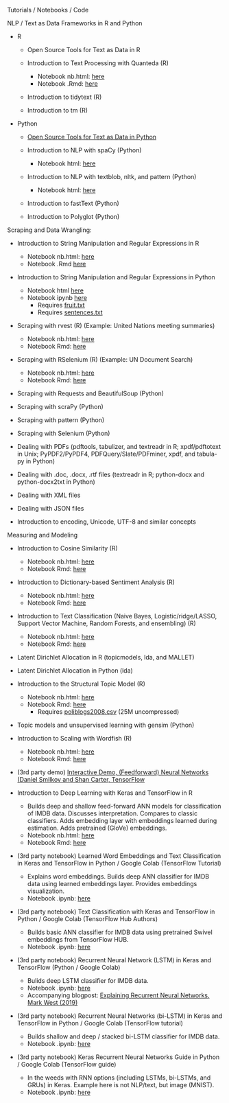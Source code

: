 Tutorials / Notebooks / Code

NLP / Text as Data Frameworks in R and Python

* R
   * Open Source Tools for Text as Data in R
   
   * Introduction to Text Processing with Quanteda (R)
      * Notebook nb.html: [here](https://burtmonroe.github.io/TextAsDataCourse/Tutorials/TADA-IntroToQuanteda.nb.html)    
      * Notebook .Rmd: [here](https://burtmonroe.github.io/TextAsDataCourse/Tutorials/TADA-IntroToQuanteda.Rmd)
      
   * Introduction to tidytext (R)
   
   * Introduction to tm (R)

* Python
   * [Open Source Tools for Text as Data in Python](https://burtmonroe.github.io/TextAsDataCourse/Notes/PythonText/)
   
   * Introduction to NLP with spaCy (Python)
      * Notebook html: [here](https://burtmonroe.github.io/TextAsDataCourse/Tutorials/Introduction%20to%20NLP%20with%20spaCy.html)
      
   * Introduction to NLP with textblob, nltk, and pattern (Python)
      * Notebook html: [here](https://burtmonroe.github.io/TextAsDataCourse/Tutorials/Introduction%20to%20NLP%20with%20TextBlob%2C%20NLTK%2C%20and%20pattern.html)
      
   * Introduction to fastText (Python)
   
   * Introduction to Polyglot (Python)

Scraping and Data Wrangling:

* Introduction to String Manipulation and Regular Expressions in R
    * Notebook nb.html: [here](https://burtmonroe.github.io/TextAsDataCourse/Tutorials/TADA-IntroToTextManipulation.nb.html)
    * Notebook .Rmd [here](https://burtmonroe.github.io/TextAsDataCourse/Tutorials/TADA-IntroToTextManipulation.Rmd)
    
* Introduction to String Manipulation and Regular Expressions in Python
    * Notebook html [here](https://burtmonroe.github.io/TextAsDataCourse/Tutorials/Intro%2Bto%2BString%2BManipulation%2Band%2BRegular%2BExpressions%2Bin%2BPython.html)
    * Notebook ipynb [here](https://burtmonroe.github.io/TextAsDataCourse/Tutorials/Intro%2Bto%2BString%2BManipulation%2Band%2BRegular%2BExpressions%2Bin%2BPython.ipynb)
        * Requires [fruit.txt](https://burtmonroe.github.io/TextAsDataCourse/Tutorials/fruit.txt)
        * Requires [sentences.txt](https://burtmonroe.github.io/TextAsDataCourse/Tutorials/sentences.txt)
        
* Scraping with rvest (R) (Example: United Nations meeting summaries)
   * Notebook nb.html: [here](https://burtmonroe.github.io/TextAsDataCourse/Tutorials/TADA-ScrapingWithRvest_UNMeetingSummaries.nb.html)
   * Notebook Rmd: [here](https://burtmonroe.github.io/TextAsDataCourse/Tutorials/TADA-ScrapingWithRvest_UNMeetingSummaries.Rmd)

* Scraping with RSelenium (R) (Example: UN Document Search)
   * Notebook nb.html: [here](https://burtmonroe.github.io/TextAsDataCourse/Tutorials/TADA-RSelenium.nb.html)
   * Notebook Rmd: [here](https://burtmonroe.github.io/TextAsDataCourse/Tutorials/TADA-RSelenium.Rmd)

* Scraping with Requests and BeautifulSoup (Python)

* Scraping with scraPy (Python)

* Scraping with pattern (Python)

* Scraping with Selenium (Python)

* Dealing with PDFs (pdftools, tabulizer, and textreadr in R; xpdf/pdftotext in Unix; PyPDF2/PyPDF4, PDFQuery/Slate/PDFminer, xpdf, and tabula-py in Python)

* Dealing with .doc, .docx, .rtf files (textreadr in R; python-docx and python-docx2txt in Python)

* Dealing with XML files

* Dealing with JSON files

* Introduction to encoding, Unicode, UTF-8 and similar concepts

Measuring and Modeling

* Introduction to Cosine Similarity (R)
   * Notebook nb.html: [here](https://burtmonroe.github.io/TextAsDataCourse/Tutorials/TADA-CosineSimTutorial.nb.html)
   * Notebook Rmd: [here](https://burtmonroe.github.io/TextAsDataCourse/Tutorials/TADA-CosineSimTutorial.Rmd)

* Introduction to Dictionary-based Sentiment Analysis (R)
   * Notebook nb.html: [here](https://burtmonroe.github.io/TextAsDataCourse/Tutorials/TADA-SentimentAnalysisWithLexicoder.nb.html)
   * Notebook Rmd: [here](https://burtmonroe.github.io/TextAsDataCourse/Tutorials/TADA-SentimentAnalysisWithLexicoder.Rmd)

* Introduction to Text Classification (Naive Bayes, Logistic/ridge/LASSO, Support Vector Machine, Random Forests, and ensembling) (R)
   * Notebook nb.html: [here](https://burtmonroe.github.io/TextAsDataCourse/Tutorials/TADA-Classification.nb.html)
   * Notebook Rmd: [here](https://burtmonroe.github.io/TextAsDataCourse/Tutorials/TADA-Classification.Rmd)

* Latent Dirichlet Allocation in R (topicmodels, lda, and MALLET)

* Latent Dirichlet Allocation in Python (lda)

* Introduction to the Structural Topic Model (R)
   * Notebook nb.html: [here](https://burtmonroe.github.io/TextAsDataCourse/Tutorials/IntroSTM.nb.html)
   * Notebook Rmd: [here](https://burtmonroe.github.io/TextAsDataCourse/Tutorials/IntroSTM.Rmd)
      * Requires [poliblogs2008.csv](https://burtmonroe.github.io/TextAsDataCourse/Tutorials/poliblogs2008.csv.zip) (25M uncompressed)

* Topic models and unsupervised learning with gensim (Python)

* Introduction to Scaling with Wordfish (R)
   * Notebook nb.html: [here](https://burtmonroe.github.io/TextAsDataCourse/Tutorials/IntroductionToWordfish.nb.html)
   * Notebook Rmd: [here](https://burtmonroe.github.io/TextAsDataCourse/Tutorials/IntroductionToWordfish.Rmd)
   
* (3rd party demo) [Interactive Demo, (Feedforward) Neural Networks (Daniel Smilkov and Shan Carter, TensorFlow](https://playground.tensorflow.org/)

* Introduction to Deep Learning with Keras and TensorFlow in R
   * Builds deep and shallow feed-forward ANN models for classification of IMDB data. Discusses interpretation. Compares to classic classifiers. Adds embedding layer with embeddings learned during estimation. Adds pretrained (GloVe) embeddings.
   * Notebook nb.html: [here](https://burtmonroe.github.io/TextAsDataCourse/Tutorials/TADA-IntroToKerasAndTensflowInR.nb.html)
   * Notebook Rmd: [here](https://burtmonroe.github.io/TextAsDataCourse/Tutorials/TADA-IntroToKerasAndTensflowInR.Rmd)

* (3rd party notebook) Learned Word Embeddings and Text Classification in Keras and TensorFlow in Python / Google Colab (TensorFlow Tutorial)
   * Explains word embeddings. Builds deep ANN classifier for IMDB data using learned embeddings layer. Provides embeddings visualization.
   * Notebook .ipynb: [here](https://www.tensorflow.org/tutorials/text/word_embeddings)

* (3rd party notebook) Text Classification with Keras and TensorFlow in Python / Google Colab (TensorFlow Hub Authors)
   * Builds basic ANN classifier for IMDB data using pretrained Swivel embeddings from TensorFlow HUB.
   * Notebook .ipynb: [here](https://colab.research.google.com/github/tensorflow/hub/blob/master/examples/colab/tf2_text_classification.ipynb)

* (3rd party notebook) Recurrent Neural Network (LSTM) in Keras and TensorFlow (Python / Google Colab)
   * Bulids deep LSTM classifier for IMDB data.
   * Notebook .ipynb: [here](https://colab.research.google.com/github/markwest1972/LSTM-Example-Google-Colaboratory/blob/master/LSTM_IMDB_Sentiment_Example.ipynb)
   * Accompanying blogpost: [Explaining Recurrent Neural Networks, Mark West (2019)](https://www.bouvet.no/bouvet-deler/explaining-recurrent-neural-networks)

* (3rd party notebook) Recurrent Neural Networks (bi-LSTM) in Keras and TensorFlow in Python / Google Colab (TensorFlow tutorial)
   * Builds shallow and deep / stacked bi-LSTM classifier for IMDB data.
   * Notebook .ipynb: [here](https://www.tensorflow.org/tutorials/text/text_classification_rnn)

* (3rd party notebook) Keras Recurrent Neural Networks Guide in Python / Google Colab (TensorFlow guide)
   * In the weeds with RNN options (including LSTMs, bi-LSTMs, and GRUs) in Keras. Example here is not NLP/text, but image (MNIST).
   * Notebook .ipynb: [here](https://www.tensorflow.org/guide/keras/rnn)
 

